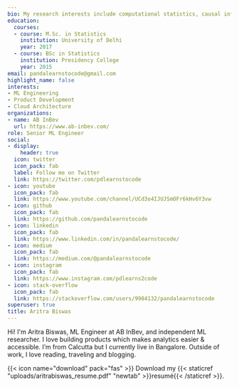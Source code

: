 ```yaml
---
bio: My research interests include computational statistics, causal inference , simulation and mathematical optimization.
education:
  courses:
  - course: M.Sc. in Statistics
    institution: University of Delhi
    year: 2017
  - course: BSc in Statistics
    institution: Presidency College
    year: 2015
email: pandalearnstocode@gmail.com
highlight_name: false
interests:
- ML Engineering
- Product Development
- Cloud Architecture
organizations:
- name: AB InBev
  url: https://www.ab-inbev.com/
role: Senior ML Engineer
social:
- display:
    header: true
  icon: twitter
  icon_pack: fab
  label: Follow me on Twitter
  link: https://twitter.com/pdlearnstocode
- icon: youtube
  icon_pack: fab
  link: https://www.youtube.com/channel/UCd3o4IJUJSmOFr6kHv6Y3vw
- icon: github
  icon_pack: fab
  link: https://github.com/pandalearnstocode
- icon: linkedin
  icon_pack: fab
  link: https://www.linkedin.com/in/pandalearnstocode/
- icon: medium
  icon_pack: fab
  link: https://medium.com/@pandalearnstocode
- icon: instagram
  icon_pack: fab
  link: https://www.instagram.com/pdlearns2code
- icon: stack-overflow
  icon_pack: fab
  link: https://stackoverflow.com/users/9984132/pandalearnstocode
superuser: true
title: Aritra Biswas
---
```


Hi! I'm Aritra Biswas, ML Engineer at AB InBev, and independent ML researcher. I love building products which makes analytics easier & accessible. I’m from Calcutta but I currently live in Bangalore.  Outside of work, I love reading, traveling and blogging. 


{{< icon name="download" pack="fas" >}} Download my {{< staticref "uploads/aritrabiswas_resume.pdf" "newtab" >}}resumé{{< /staticref >}}.
